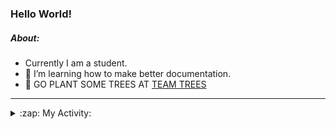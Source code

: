 ### Hello World!

##### About:
- Currently I am a student.
- 🌱 I’m learning how to make better documentation.
- 🌱 GO PLANT SOME TREES AT [TEAM TREES](https://teamtrees.org/)

---
<details>
  <summary>:zap: My Activity:</summary>
  
<!--START_SECTION:waka-->
![Code Time](http://img.shields.io/badge/Code%20Time-1%2C244%20hrs%2052%20mins-blue)

**I'm a Night 🦉** 

```text
🌞 Morning                2062 commits        ███░░░░░░░░░░░░░░░░░░░░░░   10.37 % 
🌆 Daytime                6670 commits        ████████░░░░░░░░░░░░░░░░░   33.55 % 
🌃 Evening                5713 commits        ███████░░░░░░░░░░░░░░░░░░   28.74 % 
🌙 Night                  5435 commits        ███████░░░░░░░░░░░░░░░░░░   27.34 % 
```
📅 **I'm Most Productive on Wednesday** 

```text
Monday                   2745 commits        ███░░░░░░░░░░░░░░░░░░░░░░   13.81 % 
Tuesday                  2733 commits        ███░░░░░░░░░░░░░░░░░░░░░░   13.75 % 
Wednesday                4698 commits        ██████░░░░░░░░░░░░░░░░░░░   23.63 % 
Thursday                 2629 commits        ███░░░░░░░░░░░░░░░░░░░░░░   13.22 % 
Friday                   2122 commits        ███░░░░░░░░░░░░░░░░░░░░░░   10.67 % 
Saturday                 1696 commits        ██░░░░░░░░░░░░░░░░░░░░░░░   08.53 % 
Sunday                   3257 commits        ████░░░░░░░░░░░░░░░░░░░░░   16.38 % 
```


📊 **This Week I Spent My Time On** 

```text
🔥 Editors: 
IntelliJ                 42 mins             ██████████████░░░░░░░░░░░   55.18 % 
VS Code                  34 mins             ███████████░░░░░░░░░░░░░░   44.82 % 

🐱‍💻 Projects: 
java-springboot-projects 42 mins             ██████████████░░░░░░░░░░░   55.18 % 
py-series                21 mins             ███████░░░░░░░░░░░░░░░░░░   28.13 % 
github-readme-youtube-car12 mins             ████░░░░░░░░░░░░░░░░░░░░░   16.67 % 
CSE224-Fundamentals-of-An0 secs              ░░░░░░░░░░░░░░░░░░░░░░░░░   00.01 % 
```


 Last Updated on 31/10/2023 07:11:25 UTC
<!--END_SECTION:waka-->
</details>
